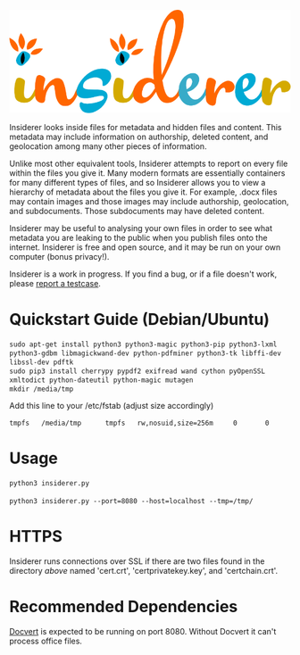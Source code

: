 <p align="center">
<img src="static/insiderer.png" alt="Insiderer">
</p>

Insiderer looks inside files for metadata and hidden files and content. This metadata may include information on authorship, deleted content, and geolocation among many other pieces of information.

Unlike most other equivalent tools, Insiderer attempts to report on every file within the files you give it. Many modern formats are essentially containers for many different types of files, and so Insiderer allows you to view a hierarchy of metadata about the files you give it. For example, .docx files may contain images and those images may include authorship, geolocation, and subdocuments. Those subdocuments may have deleted content.

Insiderer may be useful to analysing your own files in order to see what metadata you are leaking to the public when you publish files onto the internet. Insiderer is free and open source, and it may be run on your own computer (bonus privacy!).

Insiderer is a work in progress. If you find a bug, or if a file doesn't work, please [report a testcase](https://github.com/holloway/insiderer/issues).

Quickstart Guide (Debian/Ubuntu)
================================

    sudo apt-get install python3 python3-magic python3-pip python3-lxml python3-gdbm libmagickwand-dev python-pdfminer python3-tk libffi-dev libssl-dev pdftk
    sudo pip3 install cherrypy pypdf2 exifread wand cython pyOpenSSL xmltodict python-dateutil python-magic mutagen
    mkdir /media/tmp

Add this line to your /etc/fstab (adjust size accordingly)

    tmpfs   /media/tmp      tmpfs   rw,nosuid,size=256m     0       0

Usage
=====

    python3 insiderer.py

    python3 insiderer.py --port=8080 --host=localhost --tmp=/tmp/

HTTPS
=====

Insiderer runs connections over SSL if there are two files found in the directory *above* named 'cert.crt', 'certprivatekey.key', and 'certchain.crt'.


Recommended Dependencies
========================

[Docvert](https://github.com/holloway/docvert-python3) is expected to be running on port 8080. Without Docvert it can't process office files.


